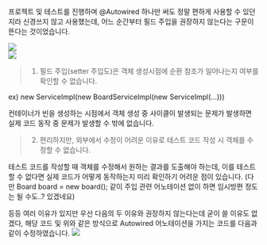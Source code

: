 프로젝트 및 테스트를 진행하며 @Autowired 하나만 써도 정말 편하게 사용할 수 있던지라 신경쓰지 않고 사용했는데, 어느 순간부터 필드 주입을 권장하지 않는다는 구문이 뜬다는 것이었습니다.

![](https://velog.velcdn.com/images/joajy/post/2b2557a1-beb1-4ca1-b8d0-33a5edb7312e/image.png)
<br>
 ![](https://velog.velcdn.com/images/joajy/post/a6ef548d-ea0d-4e08-b197-bf1b276ea339/image.png)

>1. 필드 주입(setter 주입도)은 객체 생성시점에 순환 참조가 일어나는지 여부를 확인할 수 없습니다.

ex) new ServiceImpl(new BoardServiceImpl(new ServiceImpl(...)))

컨테이너가 빈을 생성하는 시점에서 객체 생성 중 사이클이 발생되는 문제가 발생하면 실제 코드 동작 중 문제가 발생할 수 밖에 없습니다.

>2. 편리하지만, 외부에서 수정이 어려운 이유로 테스트 코드 작성 시 객체를 수정할 수 없습니다.

테스트 코드를 작성할 때 객체를 수정해서 원하는 결과를 도출해야 하는데, 이를 테스트할 수 없다면 실제 코드가 어떻게 동작하는지 미리 확인하기 어려운 점이 있습니다.
(다만 Board board = new board(); 같이 주입 관련 어노테이션 없이 하면 임시방편 정도는 될 수도..? 있겠네요)

등등 여러 이유가 있지만 우선 다음의 두 이유와 권장하지 않는다는데 굳이 쓸 이유도 없겠다, 해당 코드 및 위와 같은 방식으로 Autowired 어노테이션을 가지는 코드를 다음과 같이 수정하였습니다.
![](https://velog.velcdn.com/images/joajy/post/a5018a42-66ca-4789-a912-36bd47c817aa/image.png)
